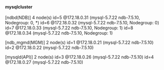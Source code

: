 #### mysqlcluster

[ndbd(NDB)]	4 node(s)
id=5	@172.18.0.31  (mysql-5.7.22 ndb-7.5.10, Nodegroup: 0, *)
id=6	@172.18.0.32  (mysql-5.7.22 ndb-7.5.10, Nodegroup: 0)
id=7	@172.18.0.33  (mysql-5.7.22 ndb-7.5.10, Nodegroup: 1)
id=8	@172.18.0.34  (mysql-5.7.22 ndb-7.5.10, Nodegroup: 1)

[ndb_mgmd(MGM)]	2 node(s)
id=1	@172.18.0.21  (mysql-5.7.22 ndb-7.5.10)
id=2	@172.18.0.22  (mysql-5.7.22 ndb-7.5.10)

[mysqld(API)]	2 node(s)
id=3	@172.18.0.26  (mysql-5.7.22 ndb-7.5.10)
id=4	@172.18.0.27  (mysql-5.7.22 ndb-7.5.10)
